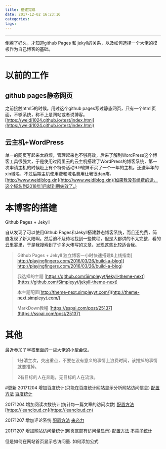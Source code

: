 ```yaml
---
title: 搭建完成
date: 2017-12-02 16:23:16
categories:
tags:
---
```


---
倒腾了好久，才知道github Pages 和 jekyll的关系，以及如何选择一个大佬的模板作为自己博客的基础。

---

# 以前的工作
## github pages静态网页
之前接触html5的时候，用过这个github pages写过静态网页，只有一个html页面，不够系统，称不上是网站或者说博客。[https://weidi1024.github.io/test/index.html](https://weidi1024.github.io/test/index.html)
## 云主机+WordPress
单一的网页写起来太麻烦，管理起来也不够高效，后来了解到WordPress这个博客工具很强大，于是使用过阿里云的云主机搭建了WordPress的博客系统，第一次申请主机的时候赶上有个特价活动9.9软妹币买了一个一年的主机，还送半年的xin域名，不过后期主机使用费和域名费用让我很dan疼。[http://www.weidiblog.xin](http://www.weidiblog.xin)(如果我没有续费的话，这个域名到2018年1月就到期失效了。)

# 本博客的搭建
 Github Pages + Jekyll
 
自从发现了可以使用Github Pages和Jekyll搭建静态博客系统，而且还免费，简直发现了新大陆啊。然后迫不及待地找到一些教程，但是大都讲的不太完整，看的云里雾里，于是我搜索到了许多大佬写的文章，发现这些比较适合我。

>Github Pages + Jekyll 独立博客一小时快速搭建&上线指南[ http://playingfingers.com/2016/03/26/build-a-blog]( http://playingfingers.com/2016/03/26/build-a-blog)
>
>我选择的主题 [https://github.com/Simpleyyt/jekyll-theme-next](https://github.com/Simpleyyt/jekyll-theme-next)
>
>本主题配置[http://theme-next.simpleyyt.com/](http://theme-next.simpleyyt.com/)
>
>MarkDown教程 [https://sspai.com/post/25137](https://sspai.com/post/25137)

# 其他
最近参加了学校里面的一些大佬的小型会议。
>1分清主次，突出重点，不要在没有意义的事情上浪费时间，该推掉的事情就要推掉。
>
>2有目标的人在奔跑，无目标的人在流浪。


#更新
20171204 增加百度统计(只能在百度统计网站显示分析网站访问信息) [配置方法](http://theme-next.simpleyyt.com/third-party-services.html#analytics-baidu)  [百度统计](https://tongji.baidu.com) 

20171204 增加阅读次数统计(统计每一篇文章的访问次数) [配置方法](http://theme-next.simpleyyt.com/third-party-services.html#leanclound-page-views)  [https://leancloud.cn](https://leancloud.cn) 


20171207 增加评论系统 [配置方法](http://theme-next.simpleyyt.com/third-party-services.html#livere)  [来必力](https://livere.com/) 

20171207 增加网站访问量统计(网页底部有访问量显示) [配置方法](http://theme-next.simpleyyt.com/third-party-services.html#analytics-busuanzi) [不蒜子统计](http://busuanzi.ibruce.info/)

但是如何在网站首页显示总访问量.
如何添加公式